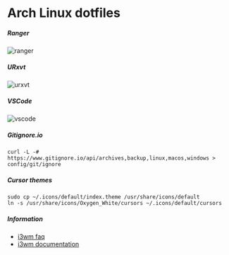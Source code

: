 # Arch Linux dotfiles

##### Ranger

![ranger](https://cdn.nixsys.fr/static/github/dotfiles/ranger/preview.png)

##### URxvt

![urxvt](https://cdn.nixsys.fr/static/github/dotfiles/urxvt/preview.png)

##### VSCode

![vscode](https://cdn.nixsys.fr/static/github/dotfiles/vscode/preview.png)

##### Gitignore.io

```
curl -L -# https://www.gitignore.io/api/archives,backup,linux,macos,windows > config/git/ignore
```

##### Cursor themes

```
sudo cp ~/.icons/default/index.theme /usr/share/icons/default
ln -s /usr/share/icons/Oxygen_White/cursors ~/.icons/default/cursors
```

##### Information

* [i3wm faq](https://www.reddit.com/r/i3wm)
* [i3wm documentation](http://i3wm.org/docs)

